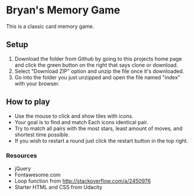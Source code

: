 # Bryan's Memory Game

This is a classic card memory game.

## Setup
1. Download the folder from Github by going to this projects home page and click the green button on the right that says clone or download.
2. Select "Download ZIP" option and unzip the file once it's downloaded.
3. Go into the folder you just unzipped and open the file named "index" with your browser.

## How to play
* Use the mouse to click and show tiles with icons.
* Your goal is to find and match Each icons identical pair.
* Try to match all pairs with the most stars, least amount of moves, and shortest time possible.
* If you wish to restart a round just click the restart button in the top right.

### Resources
* jQuery
* Fontawesome.com
* Loop function from http://stackoverflow.com/a/2450976
* Starter HTML and CSS from Udacity

